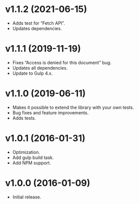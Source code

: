 # v1.1.2 (2021-06-15)

- Adds test for “Fetch API”.
- Updates dependencies.

# v1.1.1 (2019-11-19)

- Fixes “Access is denied for this document” bug.
- Updates all dependencies.
- Update to Gulp 4.x.

# v1.1.0 (2019-06-11)

- Makes it possible to extend the library with your own tests.
- Bug fixes and feature improvements.
- Adds tests.

# v1.0.1 (2016-01-31)

- Optimization.
- Add gulp build task.
- Add NPM support.

# v1.0.0 (2016-01-09)

- Initial release.

